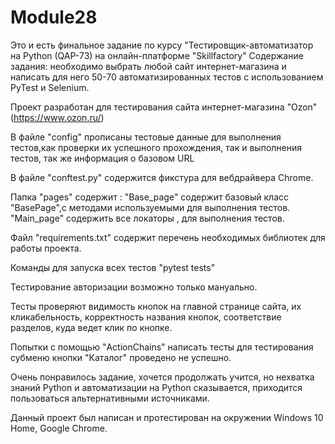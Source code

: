# Module28
Это и есть финальное задание по курсу "Тестировщик-автоматизатор на Python (QAP-73) на онлайн-платформе "Skillfactory" 
Содержание задания: необходимо выбрать любой сайт интернет-магазина и написать для него 50-70 автоматизированных тестов с использованием PyTest и Selenium.

Проект разработан для тестирования сайта интернет-магазина "Ozon" (https://www.ozon.ru/)

В файле "config" прописаны тестовые данные для выполнения тестов,как проверки их успешного прохождения, так и выполнения тестов, так же информация о базовом URL

В файле "conftest.py" содержится фикстура для вебдрайвера Chrome.

Папка "pages" содержит : "Base_page" содержит базовый класс "BasePage",c методами используемыми для выполнения тестов. 
"Main_page" содержить все локаторы , для выполнения тестов.

Файл "requirements.txt" содержит перечень необходимых библиотек для работы проекта.

Команды для запуска всех тестов "pytest tests"

Тестирование авторизации возможно только мануально.

Тесты проверяют видимость кнопок на главной странице сайта, их кликабельность, корректность названия кнопок, соответствие разделов, куда ведет клик по кнопке.

Попытки с помощью "ActionChains" написать тесты для тестирования субменю кнопки "Каталог" проведено не успешно.

Очень понравилось задание, хочется продолжать учится, но нехватка знаний Python и автоматизации на Python сказывается, приходится пользоваться альтернативными источниками.

Данный проект был написан и протестирован на окружении Windows 10 Home, Google Chrome.
